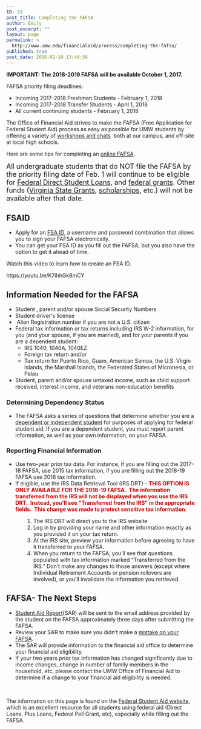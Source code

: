 ```yaml
---
ID: 19
post_title: Completing the FAFSA
author: Emily
post_excerpt: ""
layout: page
permalink: >
  http://www.umw.edu/financialaid/process/completing-the-fafsa/
published: true
post_date: 2016-02-10 13:44:56
---
```

<strong>IMPORTANT: The 2018-2019 FAFSA will be available October 1, 2017. </strong>

FAFSA priority filing deadlines:
<ul>
 	<li>Incoming 2017-2018 Freshman Students - February 1, 2018</li>
 	<li>Incoming 2017-2018 Transfer Students - April 1, 2018</li>
 	<li>All current continuing students - February 1, 2018</li>
</ul>
The Office of Financial Aid strives to make the FAFSA (Free Application for Federal Student Aid) process as easy as possible for UMW students by offering a variety of <a href="http://www.umw.edu/financialaid/process/financial-aid-events/">workshops and chats</a>  both at our campus, and off-site at local high schools.

Here are some tips for completing an <a href="https://fafsa.ed.gov/">online FAFSA</a>.

<span style="font-size: large">All undergraduate students that do NOT file the FAFSA by the priority filing date of Feb. 1 will continue to be eligible for <a href="http://www.umw.edu/financialaid/types/loans/student-loans/">Federal Direct Student Loans</a>, and <a href="http://www.umw.edu/financialaid/types/federal-grants/">federal grants</a>. Other funds (<a href="http://www.umw.edu/financialaid/types/virginia-state-grants/">Virginia State Grants</a>, <a href="http://www.umw.edu/financialaid/types/scholarship-opportunities/">scholarships</a>, etc.) will not be available after that date.</span>
<h2>FSAID</h2>
<ul>
 	<li>Apply for an <a href="https://studentaid.ed.gov/sa/fafsa/filling-out/fsaid">FSA ID</a>, a username and password combination that allows you to sign your FAFSA electronically.</li>
 	<li>You can get your FSA ID as you fill out the FAFSA, but you also have the option to get it ahead of time.</li>
</ul>
<p style="text-align: justify">Watch this video to learn how to create an FSA ID.</p>
https://youtu.be/K7ihhGk8mCY
<h2>Information Needed for the FAFSA</h2>
<ul>
 	<li>Student , parent and/or spouse Social Security Numbers</li>
 	<li>Student driver's license</li>
 	<li> Alien Registration number if you are not a U.S. citizen</li>
 	<li>Federal tax information or tax returns including IRS W-2 information, for you (and your spouse, if you are married), and for your parents if you are a dependent student:
<ul>
 	<li>IRS 1040, 1040A, 1040EZ</li>
 	<li>Foreign tax return and/or</li>
 	<li>Tax return for Puerto Rico, Guam, American Samoa, the U.S. Virgin Islands, the Marshall Islands, the Federated States of Micronesia, or Palau</li>
</ul>
</li>
 	<li>Student, parent and/or spouse untaxed income, such as child support received, interest income, and veterans non-education benefits</li>
</ul>
<h3>Determining Dependency Status</h3>
<ul>
 	<li>The FAFSA asks a series of questions that determine whether you are a <a href="https://studentaid.ed.gov/sa/fafsa/filling-out/dependency">dependent or independent student</a> for purposes of applying for federal student aid. If you are a dependent student, you must report parent information, as well as your own information, on your FAFSA.</li>
</ul>
<h3>Reporting Financial Information</h3>
<ul>
 	<li>Use two-year prior tax data. For instance, if you are filling out the 2017-18 FAFSA, use 2015 tax information, if you are filling out the 2018-19 FAFSA use 2016 tax information.</li>
 	<li>If eligible, use the IRS Data Retrieval Tool (IRS DRT) - <span style="color: #c70000"><strong>THIS OPTION IS ONLY AVAILABLE FOR THE 2018-19 FAFSA.  The information transferred from the IRS will not be displayed when you use the IRS DRT.  Instead, you'll see "Transferred from the IRS" in the appropriate fields.  This change was made to protect sensitive tax information.
</strong></span></li>
</ul>
<ol>
 	<li style="list-style-type: none">
<ol>
 	<li style="list-style-type: none">
<ol>
 	<li>The IRS DRT will direct you to the IRS website</li>
 	<li>Log in by providing your name and other information exactly as you provided it on your tax return.</li>
 	<li>At the IRS site, preview your information before agreeing to have it transferred to your FAFSA.</li>
 	<li>When you return to the FAFSA, you’ll see that questions populated with tax information marked “Transferred from the IRS.” Don’t make any changes to those answers (except where Individual Retirement Accounts or pension rollovers are involved), or you’ll invalidate the information you retrieved.</li>
</ol>
</li>
</ol>
</li>
</ol>
<h2>FAFSA- The Next Steps</h2>
<ul>
 	<li><a href="https://studentaid.ed.gov/sa/fafsa/next-steps/student-aid-report">Student Aid Report</a>(SAR) will be sent to the email address provided by the student on the FAFSA approximately three days after submitting the FAFSA.</li>
 	<li>Review your SAR to make sure you didn’t make a <a href="https://studentaid.ed.gov/sa/fafsa/next-steps#correct-mistakes">mistake on your FAFSA</a>.</li>
 	<li>The SAR will provide information to the financial aid office to determine your financial aid eligibility.</li>
 	<li>If your two years prior tax information has changed significantly due to income changes, change in number of family members in the household, etc. please contact the UMW Office of Financial Aid to determine if a change to your financial aid eligibility is needed.</li>
</ul>
&nbsp;

The information on this page is found on the <a href="https://studentaid.ed.gov/sa/fafsa/filling-out">Federal Student Aid website</a>, which is an excellent resource for all students using federal aid (Direct Loans, Plus Loans, Federal Pell Grant, etc), especially while filling out the FAFSA.
